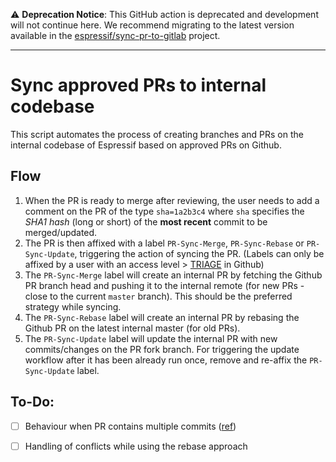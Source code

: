 :warning: **Deprecation Notice**: This GitHub action is deprecated and development will not continue here. We recommend migrating to the latest version available in the [espressif/sync-pr-to-gitlab](https://github.com/espressif/sync-pr-to-gitlab) project.

---
# Sync approved PRs to internal codebase

This script automates the process of creating branches and PRs on the internal codebase of Espressif based on approved PRs on Github.

## Flow

1. When the PR is ready to merge after reviewing, the user needs to add a comment on the PR of the type `sha=1a2b3c4` where `sha` specifies the *SHA1 hash* (long or short) of the **most recent** commit to be merged/updated.
2. The PR is then affixed with a label `PR-Sync-Merge`, `PR-Sync-Rebase` or `PR-Sync-Update`, triggering the action of syncing the PR. (Labels can only be affixed by a user with an access level > [TRIAGE](https://docs.github.com/en/organizations/managing-access-to-your-organizations-repositories/repository-permission-levels-for-an-organization#permission-levels-for-repositories-owned-by-an-organization) in Github)
3. The `PR-Sync-Merge` label will create an internal PR by fetching the Github PR branch head and pushing it to the internal remote (for new PRs - close to the current `master` branch). This should be the preferred strategy while syncing.
4. The `PR-Sync-Rebase` label will create an internal PR by rebasing the Github PR on the latest internal master (for old PRs).
5. The `PR-Sync-Update` label will update the internal PR with new commits/changes on the PR fork branch. For triggering the update workflow after it has been already run once, remove and re-affix the `PR-Sync-Update` label.

## To-Do:

- [ ] Behaviour when PR contains multiple commits ([ref](https://github.com/espressif/github-actions/pull/17#discussion_r703454250))

- [ ] Handling of conflicts while using the rebase approach
